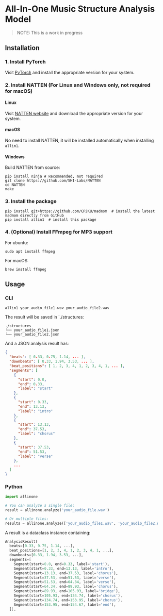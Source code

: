 # All-In-One Music Structure Analysis Model

> NOTE: This is a work in progress

## Installation

### 1. Install PyTorch

Visit [PyTorch](https://pytorch.org/) and install the appropriate version for your system.

### 2. Install NATTEN (For Linux and Windows only, not required for macOS)

#### Linux
Visit [NATTEN website](https://www.shi-labs.com/natten/) and download the appropriate version for your system.

#### macOS
No need to install NATTEN, it will be installed automatically when installing `allin1`.

#### Windows
Build NATTEN from source:
```shell
pip install ninja # Recommended, not required
git clone https://github.com/SHI-Labs/NATTEN
cd NATTEN
make
```

### 3. Install the package

```shell
pip install git+https://github.com/CPJKU/madmom  # install the latest madmom directly from GitHub
pip install allin1  # install this package
```

### 4. (Optional) Install FFmpeg for MP3 support

For ubuntu:

```shell
sudo apt install ffmpeg
```

For macOS:

```shell
brew install ffmpeg
```

## Usage

### CLI

```shell
allin1 your_audio_file1.wav your_audio_file2.wav
```
The result will be saved in `./structures:
```shell
./structures
└── your_audio_file1.json
└── your_audio_file2.json
```
And a JSON analysis result has:
```json
{
  "beats": [ 0.33, 0.75, 1.14, ... ],
  "downbeats": [ 0.33, 1.94, 3.53, ... ],
  "beat_positions": [ 1, 2, 3, 4, 1, 2, 3, 4, 1, ... ],
  "segments": [
    {
      "start": 0.0,
      "end": 0.33,
      "label": "start"
    },
    {
      "start": 0.33,
      "end": 13.13,
      "label": "intro"
    },
    {
      "start": 13.13,
      "end": 37.53,
      "label": "chorus"
    },
    {
      "start": 37.53,
      "end": 51.53,
      "label": "verse"
    },
    ...
  ]
}
```

### Python

```python
import allinone

# You can analyze a single file:
result = allinone.analyze('your_audio_file.wav')

# Or multiple files:
results = allinone.analyze(['your_audio_file1.wav', 'your_audio_file2.wav'])
```
A result is a dataclass instance containing:
```python
AnalysisResult(
  beats=[0.33, 0.75, 1.14, ...],
  beat_positions=[1, 2, 3, 4, 1, 2, 3, 4, 1, ...],
  downbeats=[0.33, 1.94, 3.53, ...], 
  segments=[
    Segment(start=0.0, end=0.33, label='start'), 
    Segment(start=0.33, end=13.13, label='intro'), 
    Segment(start=13.13, end=37.53, label='chorus'), 
    Segment(start=37.53, end=51.53, label='verse'), 
    Segment(start=51.53, end=64.34, label='verse'), 
    Segment(start=64.34, end=89.93, label='chorus'), 
    Segment(start=89.93, end=105.93, label='bridge'), 
    Segment(start=105.93, end=134.74, label='chorus'), 
    Segment(start=134.74, end=153.95, label='chorus'), 
    Segment(start=153.95, end=154.67, label='end'),
  ]),
```
